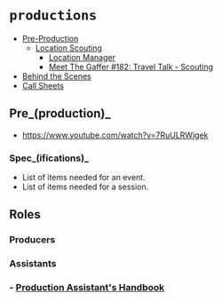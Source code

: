 # `productions`

  - [Pre-Production](https://en.wikipedia.org/wiki/Pre-production)
    - [Location Scouting](https://en.wikipedia.org/wiki/Location_scouting)
      - [Location Manager](https://en.wikipedia.org/wiki/Location_manager)
      - [Meet The Gaffer #182: Travel Talk - Scouting](https://www.youtube.com/watch?v=iBHLNfmPM_Q)
  - [Behind the Scenes](https://youtu.be/6r3g3jdlFgw)
  - [Call Sheets](https://www.youtube.com/watch?v=W2BvzEWiHVc)


## Pre_(production)_

  - https://www.youtube.com/watch?v=7RuULRWjgek


### Spec_(ifications)_

  - List of items needed for an event.
  - List of items needed for a session.


## Roles


### Producers


### Assistants


###  - [Production Assistant's Handbook](./PAPH.pdf)
